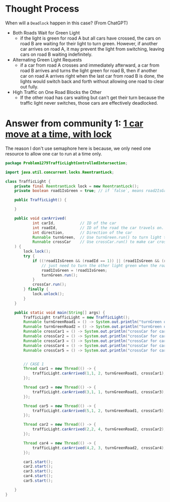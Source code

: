 # Thought Process
When will a `Deadlock` happen in this case? (From ChatGPT)
- Both Roads Wait for Green Light
  - if the light is green for road A but all cars have crossed, the cars on road B are waiting for their light to turn green. However, if another car arrives on road A, it may prevent the light from switching, leaving cars on road B waiting indefinitely.
- Alternating Green Light Requests
  - if a car from road A crosses and immediately afterward, a car from road B arrives and turns the light green for road B, then if another car on road A arrives right when the last car from road B is done, the lights would switch back and forth without allowing one road to clear out fully.
- High Traffic on One Road Blocks the Other
  - If the other road has cars waiting but can't get their turn because the traffic light never switches, those cars are effectively deadlocked.

# Answer from community 1: [1 car move at a time, with lock](https://leetcode.com/problems/traffic-light-controlled-intersection/solutions/1015108/java-reentrantlock-with-boolean-concise-solution/)
The reason I don't use semaphore here is because, we only need one resource to allow one car to run at a time only.
```java
package Problem1279TrafficLightControlledIntersection;

import java.util.concurrent.locks.ReentrantLock;

class TrafficLight {
    private final ReentrantLock lock = new ReentrantLock();
    private boolean road1IsGreen = true; // if `false`, means road2IsGreen

    public TrafficLight() {

    }

    public void carArrived(
            int carId,           // ID of the car
            int roadId,          // ID of the road the car travels on. Can be 1 (road A) or 2 (road B)
            int direction,       // Direction of the car
            Runnable turnGreen,  // Use turnGreen.run() to turn light to green on current road
            Runnable crossCar    // Use crossCar.run() to make car cross the intersection
    ) {
        lock.lock();
        try {
            if ((!road1IsGreen && (roadId == 1)) || (road1IsGreen && (roadId == 2))) {
                // just need to turn the other light green when the roadId wanted is not green
                road1IsGreen = !road1IsGreen;
                turnGreen.run();
            }
            crossCar.run();
        } finally {
            lock.unlock();
        }
    }

    public static void main(String[] args) {
        TrafficLight trafficLight = new TrafficLight();
        Runnable turnGreenRoad1 = () -> System.out.println("turnGreen on Road 1 (A)");
        Runnable turnGreenRoad2 = () -> System.out.println("turnGreen on Road 2 (B)");
        Runnable crossCar1 = () -> System.out.println("crossCar for car1");
        Runnable crossCar2 = () -> System.out.println("crossCar for car2");
        Runnable crossCar3 = () -> System.out.println("crossCar for car3");
        Runnable crossCar4 = () -> System.out.println("crossCar for car4");
        Runnable crossCar5 = () -> System.out.println("crossCar for car5");


        // CASE 1
        Thread car1 = new Thread(() -> {
            trafficLight.carArrived(1,1, 2, turnGreenRoad1, crossCar1); // direction 1 or 2 --> roadId 1
        });

        Thread car3 = new Thread(() -> {
            trafficLight.carArrived(3,1, 1, turnGreenRoad1, crossCar3); // direction 1 or 2 --> roadId 1
        });

        Thread car5 = new Thread(() -> {
            trafficLight.carArrived(5,1, 2, turnGreenRoad1, crossCar5); // direction 1 or 2 --> roadId 1
        });

        Thread car2 = new Thread(() -> {
            trafficLight.carArrived(2,2, 4, turnGreenRoad2, crossCar2); // direction 1 or 2 --> roadId 1
        });

        Thread car4 = new Thread(() -> {
            trafficLight.carArrived(4,2, 3, turnGreenRoad2, crossCar4); // direction 1 or 2 --> roadId 1
        });

        car1.start();
        car2.start();
        car3.start();
        car4.start();
        car5.start();

    }
}
```
